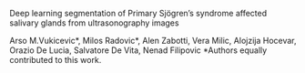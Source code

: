 Deep learning segmentation of Primary Sjögren’s syndrome affected salivary glands from ultrasonography images

Arso M.Vukicevic*, Milos Radovic*, Alen Zabotti, Vera Milic, Alojzija Hocevar, Orazio De Lucia, Salvatore De Vita, Nenad Filipovic 
*Authors equally contributed to this work.
